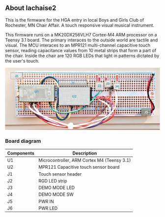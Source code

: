 ## About lachaise2

This is the firmware for the HGA entry in local Boys and Girls Club of Rochester, MN Chair Affair. A touch responsive visual musical instrument.

This firmware runs on a MK20DX256VLH7 Cortex-M4 ARM processor on a Teensy 3.1 board. The primary interaces to the outside world are tactile and visual. The MCU interaces to an MPR121 multi-channel capacitive touch sensor, reading capacitance values from 10 metal strips that form a part of the chair. Inside the chair are 120 RGB LEDs that light in patterns dictated by the user's touch.

![](https://raw.githubusercontent.com/NSBum/lachaise2/master/chairboard.png)

### Board diagram ###

| Components 	| Description                                 	|
|------------	|---------------------------------------------	|
| U1         	| Microcontroller, ARM Cortex M4 (Teensy 3.1) 	|
| U2         	| MPR121 Capacitive touch sensor board        	|
| J1         	| Touch sensor header                         	|
| J2         	| RGD LED strip                               	|
| J3         	| DEMO MODE LED                               	|
| J4         	| DEMO MODE SW                                	|
| J5         	| PWR IN                                      	|
| J6         	| PWR LED                                     	|